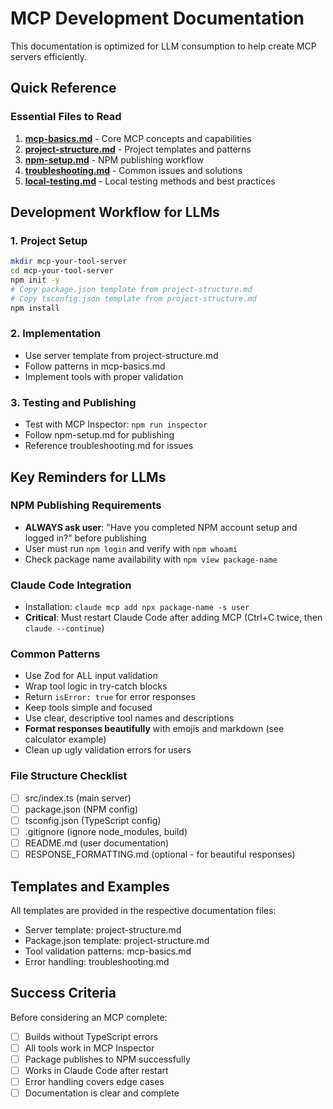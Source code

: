 # MCP Development Documentation

This documentation is optimized for LLM consumption to help create MCP servers efficiently.

## Quick Reference

### Essential Files to Read
1. **[mcp-basics.md](./mcp-basics.md)** - Core MCP concepts and capabilities
2. **[project-structure.md](./project-structure.md)** - Project templates and patterns  
3. **[npm-setup.md](./npm-setup.md)** - NPM publishing workflow
4. **[troubleshooting.md](./troubleshooting.md)** - Common issues and solutions
5. **[local-testing.md](./local-testing.md)** - Local testing methods and best practices

## Development Workflow for LLMs

### 1. Project Setup
```bash
mkdir mcp-your-tool-server
cd mcp-your-tool-server
npm init -y
# Copy package.json template from project-structure.md
# Copy tsconfig.json template from project-structure.md  
npm install
```

### 2. Implementation
- Use server template from project-structure.md
- Follow patterns in mcp-basics.md
- Implement tools with proper validation

### 3. Testing and Publishing
- Test with MCP Inspector: `npm run inspector`
- Follow npm-setup.md for publishing
- Reference troubleshooting.md for issues

## Key Reminders for LLMs

### NPM Publishing Requirements
- **ALWAYS ask user**: "Have you completed NPM account setup and logged in?" before publishing
- User must run `npm login` and verify with `npm whoami`
- Check package name availability with `npm view package-name`

### Claude Code Integration
- Installation: `claude mcp add npx package-name -s user`
- **Critical**: Must restart Claude Code after adding MCP (Ctrl+C twice, then `claude --continue`)

### Common Patterns
- Use Zod for ALL input validation
- Wrap tool logic in try-catch blocks
- Return `isError: true` for error responses
- Keep tools simple and focused
- Use clear, descriptive tool names and descriptions
- **Format responses beautifully** with emojis and markdown (see calculator example)
- Clean up ugly validation errors for users

### File Structure Checklist
- [ ] src/index.ts (main server)
- [ ] package.json (NPM config)
- [ ] tsconfig.json (TypeScript config)  
- [ ] .gitignore (ignore node_modules, build)
- [ ] README.md (user documentation)
- [ ] RESPONSE_FORMATTING.md (optional - for beautiful responses)

## Templates and Examples

All templates are provided in the respective documentation files:
- Server template: project-structure.md
- Package.json template: project-structure.md
- Tool validation patterns: mcp-basics.md
- Error handling: troubleshooting.md

## Success Criteria

Before considering an MCP complete:
- [ ] Builds without TypeScript errors
- [ ] All tools work in MCP Inspector
- [ ] Package publishes to NPM successfully  
- [ ] Works in Claude Code after restart
- [ ] Error handling covers edge cases
- [ ] Documentation is clear and complete